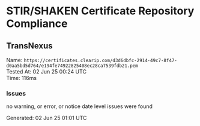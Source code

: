 # STIR/SHAKEN Certificate Repository Compliance

## TransNexus

Name: `https://certificates.clearip.com/d3d6dbfc-2914-49c7-8f47-d0aa5bd5d764/e194fe74922825408ec28ca7539fdb21.pem`\
Tested At: 02 Jun 25 00:24 UTC\
Time: 116ms

### Issues

no warning, or error, or notice date level issues were found

Generated: 02 Jun 25 01:01 UTC